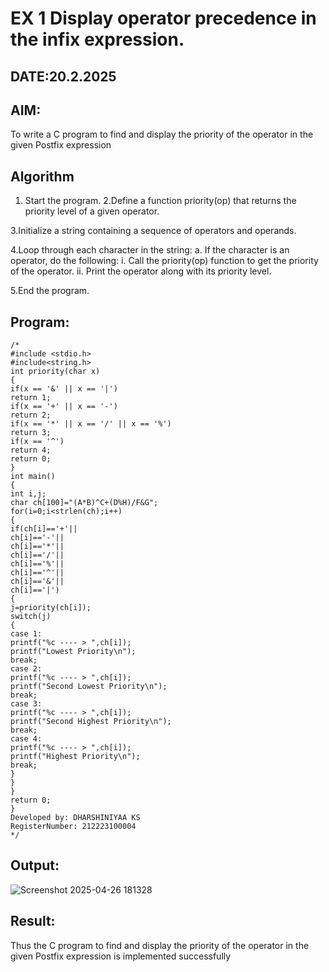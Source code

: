 # EX 1 Display operator precedence in the infix expression.
## DATE:20.2.2025
## AIM:
To write a C program to find and display the priority of the operator in the given Postfix expression

## Algorithm
1. Start the program.
2.Define a function priority(op) that returns the priority level of a given operator.

3.Initialize a string containing a sequence of operators and operands.

4.Loop through each character in the string:
a. If the character is an operator, do the following:
i. Call the priority(op) function to get the priority of the operator.
ii. Print the operator along with its priority level.

5.End the program.


## Program:
```
/*
#include <stdio.h>
#include<string.h>
int priority(char x)
{
if(x == '&' || x == '|')
return 1;
if(x == '+' || x == '-')
return 2;
if(x == '*' || x == '/' || x == '%')
return 3;
if(x == '^')
return 4;
return 0;
}
int main()
{
int i,j;
char ch[100]="(A*B)^C+(D%H)/F&G";
for(i=0;i<strlen(ch);i++)
{
if(ch[i]=='+'||
ch[i]=='-'||
ch[i]=='*'||
ch[i]=='/'||
ch[i]=='%'||
ch[i]=='^'||
ch[i]=='&'||
ch[i]=='|')
{
j=priority(ch[i]);
switch(j)
{
case 1:
printf("%c ---- > ",ch[i]);
printf("Lowest Priority\n");
break;
case 2:
printf("%c ---- > ",ch[i]);
printf("Second Lowest Priority\n");
break;
case 3:
printf("%c ---- > ",ch[i]);
printf("Second Highest Priority\n");
break;
case 4:
printf("%c ---- > ",ch[i]);
printf("Highest Priority\n");
break;
}
}
}
return 0;
}
Developed by: DHARSHINIYAA KS 
RegisterNumber: 212223100004
*/
```

## Output:

![Screenshot 2025-04-26 181328](https://github.com/user-attachments/assets/e2ff52a3-5278-4a0d-ade9-f0d25a5697c7)


## Result:
Thus the C program to find and display the priority of the operator in the given Postfix expression is implemented successfully
